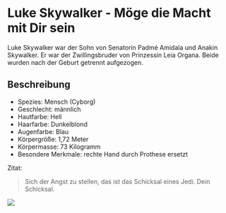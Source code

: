 # Luke Skywalker - Möge die Macht mit Dir sein
Luke Skywalker war der Sohn von Senatorin Padmé Amidala und Anakin Skywalker. Er war der Zwillingsbruder von Prinzessin Leia Organa. Beide wurden nach der Geburt getrennt aufgezogen.

## Beschreibung
* Spezies: Mensch (Cyborg)
* Geschlecht: männlich
* Hautfarbe: Hell
* Haarfarbe: Dunkelblond
* Augenfarbe: Blau
* Körpergröße: 1,72 Meter
* Körpermasse: 73 Kilogramm
* Besondere Merkmale: rechte Hand durch Prothese ersetzt

Zitat:
> Sich der Angst zu stellen, das ist das Schicksal eines Jedi. Dein Schicksal.

<img src="https://cdn.pixabay.com/photo/2016/01/03/19/09/star-wars-1119920_960_720.jpg"/>

